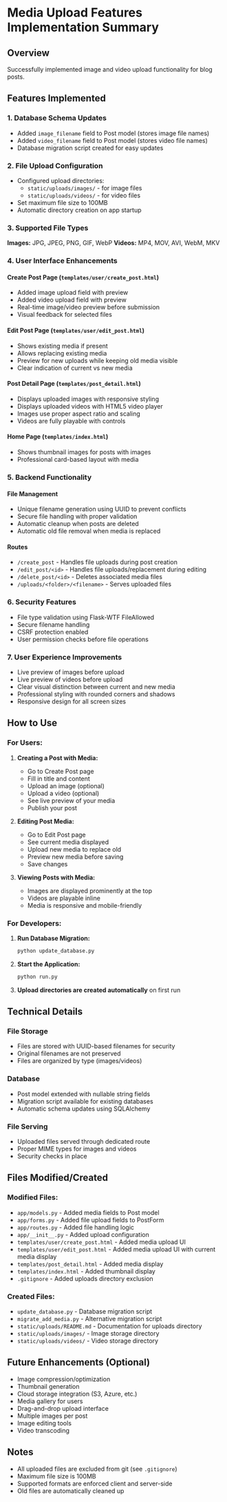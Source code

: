 # Media Upload Features Implementation Summary

## Overview
Successfully implemented image and video upload functionality for blog posts.

## Features Implemented

### 1. Database Schema Updates
- Added `image_filename` field to Post model (stores image file names)
- Added `video_filename` field to Post model (stores video file names)
- Database migration script created for easy updates

### 2. File Upload Configuration
- Configured upload directories:
  - `static/uploads/images/` - for image files
  - `static/uploads/videos/` - for video files
- Set maximum file size to 100MB
- Automatic directory creation on app startup

### 3. Supported File Types
**Images:** JPG, JPEG, PNG, GIF, WebP
**Videos:** MP4, MOV, AVI, WebM, MKV

### 4. User Interface Enhancements

#### Create Post Page (`templates/user/create_post.html`)
- Added image upload field with preview
- Added video upload field with preview
- Real-time image/video preview before submission
- Visual feedback for selected files

#### Edit Post Page (`templates/user/edit_post.html`)
- Shows existing media if present
- Allows replacing existing media
- Preview for new uploads while keeping old media visible
- Clear indication of current vs new media

#### Post Detail Page (`templates/post_detail.html`)
- Displays uploaded images with responsive styling
- Displays uploaded videos with HTML5 video player
- Images use proper aspect ratio and scaling
- Videos are fully playable with controls

#### Home Page (`templates/index.html`)
- Shows thumbnail images for posts with images
- Professional card-based layout with media

### 5. Backend Functionality

#### File Management
- Unique filename generation using UUID to prevent conflicts
- Secure file handling with proper validation
- Automatic cleanup when posts are deleted
- Automatic old file removal when media is replaced

#### Routes
- `/create_post` - Handles file uploads during post creation
- `/edit_post/<id>` - Handles file uploads/replacement during editing
- `/delete_post/<id>` - Deletes associated media files
- `/uploads/<folder>/<filename>` - Serves uploaded files

### 6. Security Features
- File type validation using Flask-WTF FileAllowed
- Secure filename handling
- CSRF protection enabled
- User permission checks before file operations

### 7. User Experience Improvements
- Live preview of images before upload
- Live preview of videos before upload
- Clear visual distinction between current and new media
- Professional styling with rounded corners and shadows
- Responsive design for all screen sizes

## How to Use

### For Users:
1. **Creating a Post with Media:**
   - Go to Create Post page
   - Fill in title and content
   - Upload an image (optional)
   - Upload a video (optional)
   - See live preview of your media
   - Publish your post

2. **Editing Post Media:**
   - Go to Edit Post page
   - See current media displayed
   - Upload new media to replace old
   - Preview new media before saving
   - Save changes

3. **Viewing Posts with Media:**
   - Images are displayed prominently at the top
   - Videos are playable inline
   - Media is responsive and mobile-friendly

### For Developers:

1. **Run Database Migration:**
   ```bash
   python update_database.py
   ```

2. **Start the Application:**
   ```bash
   python run.py
   ```

3. **Upload directories are created automatically** on first run

## Technical Details

### File Storage
- Files are stored with UUID-based filenames for security
- Original filenames are not preserved
- Files are organized by type (images/videos)

### Database
- Post model extended with nullable string fields
- Migration script available for existing databases
- Automatic schema updates using SQLAlchemy

### File Serving
- Uploaded files served through dedicated route
- Proper MIME types for images and videos
- Security checks in place

## Files Modified/Created

### Modified Files:
- `app/models.py` - Added media fields to Post model
- `app/forms.py` - Added file upload fields to PostForm
- `app/routes.py` - Added file handling logic
- `app/__init__.py` - Added upload configuration
- `templates/user/create_post.html` - Added media upload UI
- `templates/user/edit_post.html` - Added media upload UI with current media display
- `templates/post_detail.html` - Added media display
- `templates/index.html` - Added thumbnail display
- `.gitignore` - Added uploads directory exclusion

### Created Files:
- `update_database.py` - Database migration script
- `migrate_add_media.py` - Alternative migration script
- `static/uploads/README.md` - Documentation for uploads directory
- `static/uploads/images/` - Image storage directory
- `static/uploads/videos/` - Video storage directory

## Future Enhancements (Optional)
- Image compression/optimization
- Thumbnail generation
- Cloud storage integration (S3, Azure, etc.)
- Media gallery for users
- Drag-and-drop upload interface
- Multiple images per post
- Image editing tools
- Video transcoding

## Notes
- All uploaded files are excluded from git (see `.gitignore`)
- Maximum file size is 100MB
- Supported formats are enforced client and server-side
- Old files are automatically cleaned up

